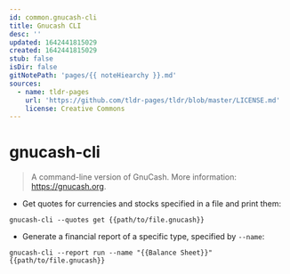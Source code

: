 ```yaml
---
id: common.gnucash-cli
title: Gnucash CLI
desc: ''
updated: 1642441815029
created: 1642441815029
stub: false
isDir: false
gitNotePath: 'pages/{{ noteHiearchy }}.md'
sources:
  - name: tldr-pages
    url: 'https://github.com/tldr-pages/tldr/blob/master/LICENSE.md'
    license: Creative Commons
---
```

# gnucash-cli

> A command-line version of GnuCash.
> More information: <https://gnucash.org>.

- Get quotes for currencies and stocks specified in a file and print them:

`gnucash-cli --quotes get {{path/to/file.gnucash}}`

- Generate a financial report of a specific type, specified by `--name`:

`gnucash-cli --report run --name "{{Balance Sheet}}" {{path/to/file.gnucash}}`

